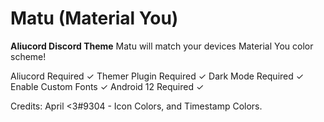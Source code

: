 # Matu (Material You)
**Aliucord Discord Theme**
Matu will match your devices Material You color scheme!

Aliucord Required ✓
Themer Plugin Required ✓
Dark Mode Required ✓
Enable Custom Fonts ✓
Android 12 Required ✓

Credits:
April <3#9304 - Icon Colors, and Timestamp Colors.
